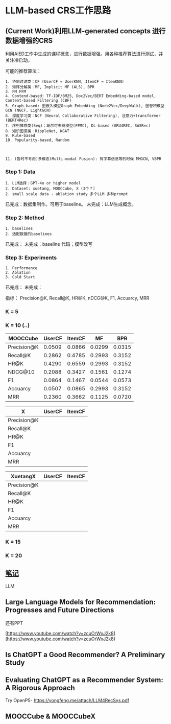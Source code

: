 # LLM-based CRS工作思路

## (Current Work)利用LLM-generated concepts 进行数据增强的CRS

利用AIED工作中生成的课程概念，进行数据增强。用各种推荐算法进行测试，并关注冷启动。

可能的推荐算法：

    1. 协同过滤类：CF (UserCF ≈ UserKNN, ItemCF ≈ ItemKNN)
    2. 矩阵分解类：MF, Implicit MF (ALS), BPR
    3. FM FFM
    4. Contend-based: TF-IDF/BM25, Doc2Vec/BERT Embedding-based model,  Content-based Filtering (CBF)
    5. Graph-based: 图嵌入模型Graph Embedding (Node2Vec/DeepWalk), 图卷积模型GCN (NGCF, LightGCN)
    6. 深度学习类：NCF (Neural Collaborative Filtering), 注意力+transformer (BERT4Rec)
    7. 序列推荐类(Seq)：马尔可夫链模型(FPMC), DL-based (GRU4REC, SASRec)
    8. 知识图谱类：RippleNet, KGAT
    9. Rule-based
    10. Popularity-based, Random


    
    11. (暂时不考虑)多模态(Multi-modal Fusion): 有字幕信息等的时候 MMGCN, VBPR




### Step 1: Data

    1. LLM选择：GPT-4o or higher model
    2. Dataset: xuetang, MOOCCube, X (3个？)
    2. small scale data - ablation study 多个LLM 多种prompt

已完成：数据集制作。可用于baseline。
未完成：LLM生成概念。

### Step 2: Method

    1. baselines
    2. 适配数据的baselines

已完成：
未完成：baseline 代码；模型改写

### Step 3: Experiments

    1. Performance
    2. Ablation
    3. Cold Start

已完成：
未完成：

指标： Precision@K, Recall@K, HR@K, nDCG@K, F1, Accuarcy, MRR



### K = 5

### K = 10 (..)

|  MOOCCube | UserCF | ItemCF | MF | BPR |
|------------|------------|------------|------------|------------|
| Precision@K | 0.0509 | 0.0866 | 0.0299 | 0.0315 |
| Recall@K | 0.2862 |  0.4785 | 0.2993 | 0.3152 |
| HR@K | 0.4290 | 0.6559 | 0.2993 | 0.3152 |
| NDCG@10 | 0.2088 | 0.3427 | 0.1561 | 0.1274 |
| F1 | 0.0864 | 0.1467 | 0.0544 | 0.0573 |
| Accuarcy | 0.0507 | 0.0865 | 0.2993 | 0.3152 |
| MRR | 0.2360 | 0.3662 | 0.1125 | 0.0720 |



| X | UserCF | ItemCF |
|------------|------------|------------|
| Precision@K |  |  |
| Recall@K |  |  |
| HR@K |  |  |
| F1 |  |  |
| Accuarcy |  |  |
| MRR |  |  |


|  XuetangX | UserCF | ItemCF |
|------------|------------|------------|
| Precision@K |  |  |
| Recall@K |  |  |
| HR@K |  |  |
| F1 |  |  |
| Accuarcy |  |  |
| MRR |  |  |


### K = 15

### K = 20


## [笔记](https://f0jb1v8xcai.feishu.cn/wiki/DMqOwfhbIi2kUlkxu0RcVaYjn2F)

LLM






## Large Language Models for Recommendation: Progresses and Future Directions 

还有PPT

[https://www.youtube.com/watch?v=zcuOrWxJ2k8](https://www.youtube.com/watch?v=zcuOrWxJ2k8)





## Is ChatGPT a Good Recommender? A Preliminary Study


## Evaluating ChatGPT as a Recommender System: A Rigorous Approach


Try OpenP5- https://yongfeng.me/attach/LLM4RecSys.pdf

    
    
## MOOCCube & MOOCCubeX





